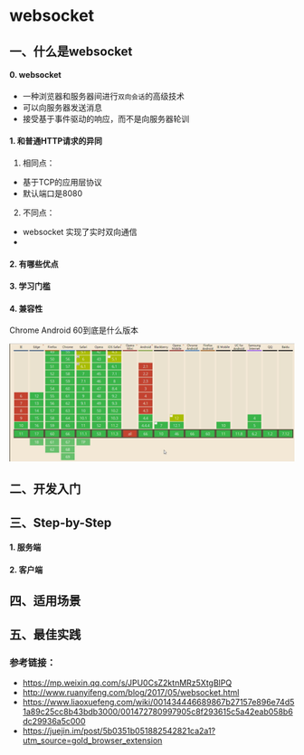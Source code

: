 # websocket

## 一、什么是websocket

#### 0. websocket
- 一种浏览器和服务器间进行`双向会话`的高级技术
- 可以向服务器发送消息
- 接受基于事件驱动的响应，而不是向服务器轮训

#### 1. 和普通HTTP请求的异同

1. 相同点：

- 基于TCP的应用层协议
- 默认端口是8080

2. 不同点：

- websocket 实现了实时双向通信
- 

#### 2. 有哪些优点

#### 3. 学习门槛

#### 4. 兼容性

Chrome Android 60到底是什么版本

![](./source/websocket.jpg)

## 二、开发入门

## 三、Step-by-Step

#### 1. 服务端

#### 2. 客户端

## 四、适用场景

## 五、最佳实践

### 参考链接：
- https://mp.weixin.qq.com/s/JPU0CsZ2ktnMRz5XtgBlPQ
- http://www.ruanyifeng.com/blog/2017/05/websocket.html
- https://www.liaoxuefeng.com/wiki/001434446689867b27157e896e74d51a89c25cc8b43bdb3000/001472780997905c8f293615c5a42eab058b6dc29936a5c000
- https://juejin.im/post/5b0351b051882542821ca2a1?utm_source=gold_browser_extension
